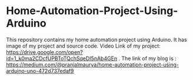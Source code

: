 # Home-Automation-Project-Using-Arduino
This repository contains my home automation project using Arduino.
It has image of my project and source code.
Video Link of my project: https://drive.google.com/open?id=1_k0ma2CDcfUPBToTQchSqeDI5nAb4GEn    . 
The link of my blog is : https://medium.com/@pranjalmaurya/home-automation-project-using-arduino-uno-472d737edaf9
